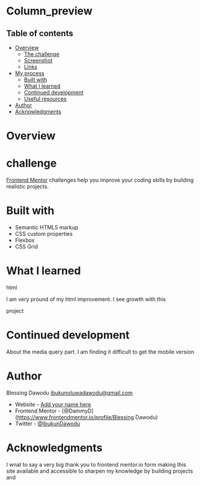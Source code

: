 # Column_preview

## Table of contents
- [Overview](#overview)
  - [The challenge](#the-challenge)
  - [Screenshot](#screenshot)
  - [Links](#links)
- [My process](#my-process)
  - [Built with](#built-with)
  - [What I learned](#what-i-learned)
  - [Continued development](#continued-development)
  - [Useful resources](#useful-resources)
- [Author](#author)
- [Acknowledgments](#acknowledgments)

# Overview

# challenge
[Frontend Mentor](https://www.frontendmentor.io) challenges help you improve your coding skills by building realistic projects.

# Built with
- Semantic HTML5 markup
- CSS custom properties
- Flexbox
- CSS Grid

# What I learned
html
<p> I am very pround of my html improvement. I see growth with this </p> project

# Continued development
About the media query part. I am finding it difficult to get the mobile version

# Author
Blessing Dawodu <ibukunoluwadawodu@gmail.com>

- Website - [Add your name here](https://imaginative-cheesecake-b84d5f.netlify.app/)
- Frontend Mentor - [@DammyD](https://www.frontendmentor.io/profile/Blessing Dawodu)
- Twitter - [@IbukunDawodu](https://www.twitter.com/IbukunDawodu)

# Acknowledgments
I wnat to say a very big thank you to frontend mentor.io form making this site available and accessible to sharpen my knowledge by building projects and 